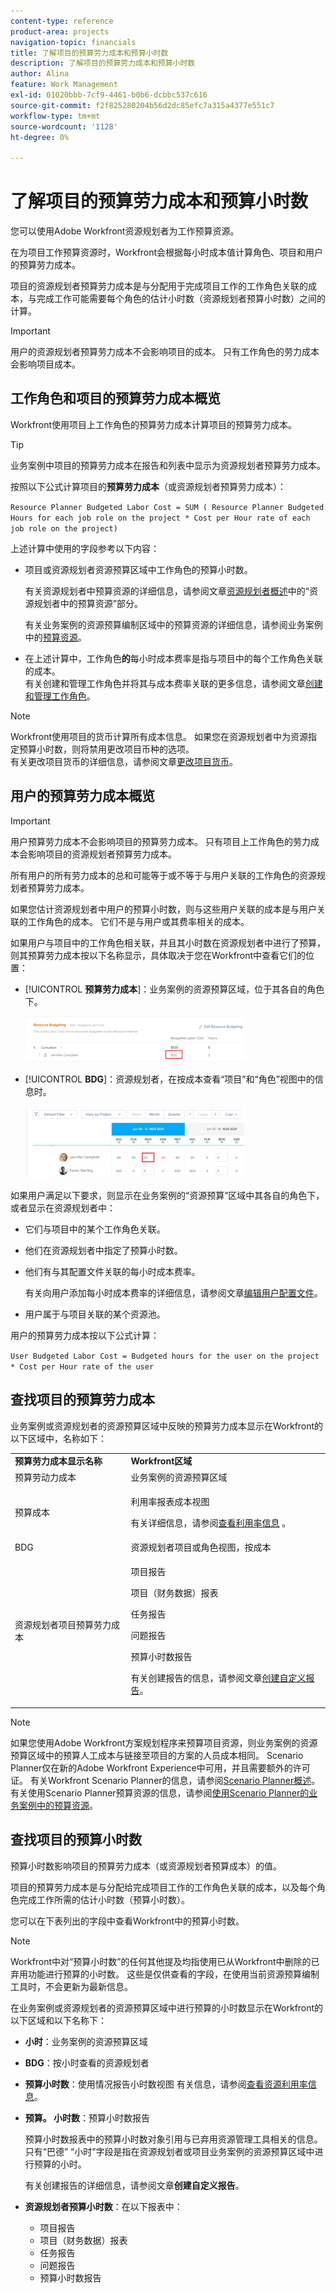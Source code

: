 ```yaml
---
content-type: reference
product-area: projects
navigation-topic: financials
title: 了解项目的预算劳力成本和预算小时数
description: 了解项目的预算劳力成本和预算小时数
author: Alina
feature: Work Management
exl-id: 01020bbb-7cf9-4461-b0b6-dcbbc537c616
source-git-commit: f2f825280204b56d2dc85efc7a315a4377e551c7
workflow-type: tm+mt
source-wordcount: '1128'
ht-degree: 0%

---
```


# 了解项目的预算劳力成本和预算小时数

<!--
<(NOTE: Keep the structure of this article similar to Calculating Budgeted Cost)</p>
-->

您可以使用Adobe Workfront资源规划者为工作预算资源。

在为项目工作预算资源时，Workfront会根据每小时成本值计算角色、项目和用户的预算劳力成本。

项目的资源规划者预算劳力成本是与分配用于完成项目工作的工作角色关联的成本，与完成工作可能需要每个角色的估计小时数（资源规划者预算小时数）之间的计算。

>[!IMPORTANT]
>
>用户的资源规划者预算劳力成本不会影响项目的成本。 只有工作角色的劳力成本会影响项目成本。

## 工作角色和项目的预算劳力成本概览

Workfront使用项目上工作角色的预算劳力成本计算项目的预算劳力成本。

>[!TIP]
>
>业务案例中项目的预算劳力成本在报告和列表中显示为资源规划者预算劳力成本。

按照以下公式计算项目的&#x200B;**预算劳力成本**（或资源规划者预算劳力成本）：

`Resource Planner Budgeted Labor Cost = SUM ( Resource Planner Budgeted Hours for each job role on the project * Cost per Hour rate of each job role on the project)`

上述计算中使用的字段参考以下内容：

* 项目或资源规划者资源预算区域中工作角色的预算小时数。

  有关资源规划者中预算资源的详细信息，请参阅文章[资源规划者概述](../../../resource-mgmt/resource-planning/get-started-resource-planner.md)中的“资源规划者中的预算资源”部分。

  有关业务案例的资源预算编制区域中的预算资源的详细信息，请参阅业务案例中的[预算资源](../../../manage-work/projects/define-a-business-case/budget-resources-in-business-case.md)。

* 在上述计算中，工作角色&#x200B;**的**&#x200B;每小时成本费率是指与项目中的每个工作角色关联的成本。\
  有关创建和管理工作角色并将其与成本费率关联的更多信息，请参阅文章[创建和管理工作角色](../../../administration-and-setup/set-up-workfront/organizational-setup/create-manage-job-roles.md)。

>[!NOTE]
>
>Workfront使用项目的货币计算所有成本信息。 如果您在资源规划者中为资源指定预算小时数，则将禁用更改项目币种的选项。\
>有关更改项目货币的详细信息，请参阅文章[更改项目货币](../../../manage-work/projects/project-finances/change-project-currency.md)。

## 用户的预算劳力成本概览

<!--
<p data-mc-conditions="QuicksilverOrClassic.Draft mode">(NOTE: Update the following section in the Create a Business Case article, as well, when you update it here.)</p>
-->

>[!IMPORTANT]
>
>用户预算劳力成本不会影响项目的预算劳力成本。 只有项目上工作角色的劳力成本会影响项目的资源规划者预算劳力成本。
> 
>所有用户的所有劳力成本的总和可能等于或不等于与用户关联的工作角色的资源规划者预算劳力成本。
>
>如果您估计资源规划者中用户的预算小时数，则与这些用户关联的成本是与用户关联的工作角色的成本。 它们不是与用户或其费率相关的成本。

如果用户与项目中的工作角色相关联，并且其小时数在资源规划者中进行了预算，则其预算劳力成本按以下名称显示，具体取决于您在Workfront中查看它们的位置：

* [!UICONTROL **预算劳力成本**]：业务案例的资源预算区域，位于其各自的角色下。

  ![](assets/budgeted-labor-cost-for-users-in-business-case-highlighted-350x73.png)

* [!UICONTROL **BDG**]：资源规划者，在按成本查看“项目”和“角色”视图中的信息时。

  ![](assets/budgeted-labor-cost-for-users-in-rp-project-view-cost--highlighted-350x115.png)

如果用户满足以下要求，则显示在业务案例的“资源预算”区域中其各自的角色下，或者显示在资源规划者中：

* 它们与项目中的某个工作角色关联。
* 他们在资源规划者中指定了预算小时数。
* 他们有与其配置文件关联的每小时成本费率。

  有关向用户添加每小时成本费率的详细信息，请参阅文章[编辑用户配置文件](../../../administration-and-setup/add-users/create-and-manage-users/edit-a-users-profile.md)。

* 用户属于与项目关联的某个资源池。

用户的预算劳力成本按以下公式计算：

`User Budgeted Labor Cost = Budgeted hours for the user on the project * Cost per Hour rate of the user`

## 查找项目的预算劳力成本

业务案例或资源规划者的资源预算区域中反映的预算劳力成本显示在Workfront的以下区域中，名称如下：

<table style="table-layout:auto"> 
   <col> 
   <col> 
   <tbody> 
    <tr> 
     <td><strong>预算劳力成本显示名称</strong></td> 
     <td><strong>Workfront区域</strong></td> 
    </tr> 
    <tr> 
     <td>预算劳动力成本</td> 
     <td>业务案例的资源预算区域</td> 
    </tr> 
    <tr> 
     <td>预算成本</td> 
     <td><p>利用率报表成本视图</p><p>有关详细信息，请参阅<a href="../../../resource-mgmt/resource-utilization/view-utilization-information.md">查看利用率信息</a> 。</p></td> 
    </tr> 
    <tr> 
     <td>BDG </td> 
     <td>资源规划者项目或角色视图，按成本</td> 
    </tr> 
    <tr> 
     <td>资源规划者项目预算劳力成本</td> 
     <td> <p>项目报告</p> <p>项目（财务数据）报表</p> <p>任务报告</p> <p>问题报告</p> <p>预算小时数报告</p> <p>有关创建报告的信息，请参阅文章<a href="../../../reports-and-dashboards/reports/creating-and-managing-reports/create-custom-report.md" class="MCXref xref">创建自定义报告</a>。</p> </td> 
    </tr> 
   </tbody> 
  </table>

>[!NOTE]
>
>如果您使用Adobe Workfront方案规划程序来预算项目资源，则业务案例的资源预算区域中的预算人工成本与链接至项目的方案的人员成本相同。 Scenario Planner仅在新的Adobe Workfront Experience中可用，并且需要额外的许可证。 有关Workfront Scenario Planner的信息，请参阅[Scenario Planner概述](../../../scenario-planner/scenario-planner-overview.md)。 有关使用Scenario Planner预算资源的信息，请参阅[使用Scenario Planner的业务案例中的预算资源](../../../manage-work/projects/define-a-business-case/budget-resources-in-business-case-use-scenario-planner.md)。

## 查找项目的预算小时数

<!--
(NOTE: Keep the structure of this article similar to Calculating Budgeted Cost)
-->

预算小时数影响项目的预算劳力成本（或资源规划者预算成本）的值。

项目的预算劳力成本是与分配给完成项目工作的工作角色关联的成本，以及每个角色完成工作所需的估计小时数（预算小时数）。

您可以在下表列出的字段中查看Workfront中的预算小时数。

>[!NOTE]
>
>Workfront中对“预算小时数”的任何其他提及均指使用已从Workfront中删除的已弃用功能进行预算的小时数。 这些是仅供查看的字段，在使用当前资源预算编制工具时，不会更新为最新信息。

在业务案例或资源规划者的资源预算区域中进行预算的小时数显示在Workfront的以下区域和以下名称下：

* **小时**：业务案例的资源预算区域
* **BDG**：按小时查看的资源规划者
* **预算小时数**：使用情况报告小时数视图
有关信息，请参阅[查看资源利用率信息](../../../resource-mgmt/resource-utilization/view-utilization-information.md)。
* **预算。 小时数**：预算小时数报告

  预算小时数报表中的预算小时数对象引用与已弃用资源管理工具相关的信息。 只有“巴德” “小时”字段是指在资源规划者或项目业务案例的资源预算区域中进行预算的小时。

  有关创建报告的详细信息，请参阅文章&#x200B;**创建自定义报告**。
* **资源规划者预算小时数**：在以下报表中：

   * 项目报告
   * 项目（财务数据）报表
   * 任务报告
   * 问题报告
   * 预算小时数报告
